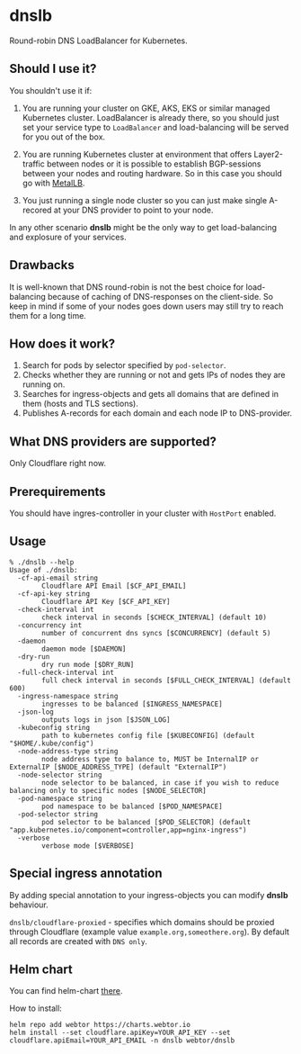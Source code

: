 # dnslb

Round-robin DNS LoadBalancer for Kubernetes.

## Should I use it?

You shouldn't use it if:

1. You are running your cluster on GKE, AKS, EKS or similar managed Kubernetes cluster.
LoadBalancer is already there, so you should just set your service type to `LoadBalancer` and
load-balancing will be served for you out of the box.

2. You are running Kubernetes cluster at environment that offers Layer2-traffic between nodes or it is possible
to establish BGP-sessions between your nodes and routing hardware. So in this case you should go with [MetalLB](https://metallb.universe.tf/).

3. You just running a single node cluster so you can just make single A-recored at your DNS provider to point to your node.

In any other scenario **dnslb** might be the only way to get load-balancing and explosure of your
services.

## Drawbacks

It is well-known that DNS round-robin is not the best choice for load-balancing because of caching of DNS-responses on the
client-side. So keep in mind if some of your nodes goes down users may still try to reach them for a long time.

## How does it work?

1. Search for pods by selector specified by `pod-selector`.
2. Checks whether they are running or not and gets IPs of nodes they are running on.
3. Searches for ingress-objects and gets all domains that are defined in them (hosts and TLS sections).
4. Publishes A-records for each domain and each node IP to DNS-provider.

## What DNS providers are supported?

Only Cloudflare right now.

## Prerequirements

You should have ingres-controller in your cluster with `HostPort` enabled.

## Usage

```
% ./dnslb --help
Usage of ./dnslb:
  -cf-api-email string
    	Cloudflare API Email [$CF_API_EMAIL]
  -cf-api-key string
    	Cloudflare API Key [$CF_API_KEY]
  -check-interval int
    	check interval in seconds [$CHECK_INTERVAL] (default 10)
  -concurrency int
    	number of concurrent dns syncs [$CONCURRENCY] (default 5)
  -daemon
    	daemon mode [$DAEMON]
  -dry-run
    	dry run mode [$DRY_RUN]
  -full-check-interval int
    	full check interval in seconds [$FULL_CHECK_INTERVAL] (default 600)
  -ingress-namespace string
    	ingresses to be balanced [$INGRESS_NAMESPACE]
  -json-log
    	outputs logs in json [$JSON_LOG]
  -kubeconfig string
    	path to kubernetes config file [$KUBECONFIG] (default "$HOME/.kube/config")
  -node-address-type string
    	node address type to balance to, MUST be InternalIP or ExternalIP [$NODE_ADDRESS_TYPE] (default "ExternalIP")
  -node-selector string
    	node selector to be balanced, in case if you wish to reduce balancing only to specific nodes [$NODE_SELECTOR]
  -pod-namespace string
    	pod namespace to be balanced [$POD_NAMESPACE]
  -pod-selector string
    	pod selector to be balanced [$POD_SELECTOR] (default "app.kubernetes.io/component=controller,app=nginx-ingress")
  -verbose
    	verbose mode [$VERBOSE]
```

## Special ingress annotation

By adding special annotation to your ingress-objects you can modify **dnslb** behaviour.

`dnslb/cloudflare-proxied` - specifies which domains should be proxied through Cloudflare (example value `example.org,someothere.org`). By default all records are created with `DNS only`.

## Helm chart
You can find helm-chart [there](https://github.com/webtor-io/helm-charts/tree/master/charts/dnslb).

How to install:
```
helm repo add webtor https://charts.webtor.io
helm install --set cloudflare.apiKey=YOUR_API_KEY --set cloudflare.apiEmail=YOUR_API_EMAIL -n dnslb webtor/dnslb
```